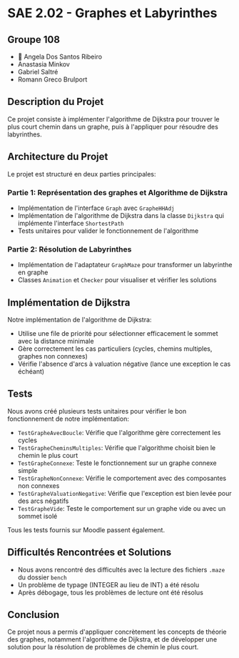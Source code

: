 # SAE 2.02 - Graphes et Labyrinthes
## Groupe 108
- 👑 Angela Dos Santos Ribeiro 
- Anastasia Minkov  
- Gabriel Saltré  
- Romann Greco Brulport

## Description du Projet
Ce projet consiste à implémenter l'algorithme de Dijkstra pour trouver le plus court chemin dans un graphe, puis à l'appliquer pour résoudre des labyrinthes. 

## Architecture du Projet
Le projet est structuré en deux parties principales:

### Partie 1: Représentation des graphes et Algorithme de Dijkstra
- Implémentation de l'interface `Graph` avec `GrapheHHAdj`
- Implémentation de l'algorithme de Dijkstra dans la classe `Dijkstra` qui implémente l'interface `ShortestPath`
- Tests unitaires pour valider le fonctionnement de l'algorithme

### Partie 2: Résolution de Labyrinthes
- Implémentation de l'adaptateur `GraphMaze` pour transformer un labyrinthe en graphe
- Classes `Animation` et `Checker` pour visualiser et vérifier les solutions

## Implémentation de Dijkstra
Notre implémentation de l'algorithme de Dijkstra:
- Utilise une file de priorité pour sélectionner efficacement le sommet avec la distance minimale
- Gère correctement les cas particuliers (cycles, chemins multiples, graphes non connexes)
- Vérifie l'absence d'arcs à valuation négative (lance une exception le cas échéant)

## Tests
Nous avons créé plusieurs tests unitaires pour vérifier le bon fonctionnement de notre implémentation:
- `TestGrapheAvecBoucle`: Vérifie que l'algorithme gère correctement les cycles
- `TestGrapheCheminsMultiples`: Vérifie que l'algorithme choisit bien le chemin le plus court
- `TestGrapheConnexe`: Teste le fonctionnement sur un graphe connexe simple
- `TestGrapheNonConnexe`: Vérifie le comportement avec des composantes non connexes
- `TestGrapheValuationNegative`: Vérifie que l'exception est bien levée pour des arcs négatifs
- `TestGrapheVide`: Teste le comportement sur un graphe vide ou avec un sommet isolé

Tous les tests fournis sur Moodle passent également.

## Difficultés Rencontrées et Solutions
- Nous avons rencontré des difficultés avec la lecture des fichiers `.maze` du dossier `bench`
- Un problème de typage (INTEGER au lieu de INT) a été résolu
- Après débogage, tous les problèmes de lecture ont été résolus

## Conclusion
Ce projet nous a permis d'appliquer concrètement les concepts de théorie des graphes, notamment l'algorithme de Dijkstra, et de développer une solution  pour la résolution de problèmes de chemin le plus court.
